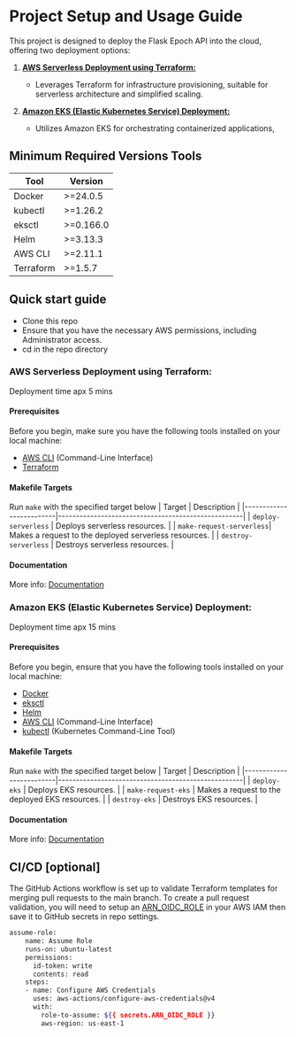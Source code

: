 # Project Setup and Usage Guide

This project is designed to deploy the Flask Epoch API into the cloud, offering two deployment options:

1. **[AWS Serverless Deployment using Terraform:](#aws-serverless-deployment-using-terraform)**
   - Leverages Terraform for infrastructure provisioning, suitable for serverless architecture and simplified scaling.

2. **[Amazon EKS (Elastic Kubernetes Service) Deployment:](#amazon-eks-elastic-kubernetes-service-deployment)**
   - Utilizes Amazon EKS for orchestrating containerized applications,

## Minimum Required Versions Tools
| Tool         | Version   |
|--------------|-----------|
| Docker       | >=24.0.5  |
| kubectl      | >=1.26.2  |
| eksctl       | >=0.166.0 |
| Helm         | >=3.13.3  |
| AWS CLI      | >=2.11.1  |
| Terraform    | >=1.5.7   |

## Quick start guide
- Clone this repo
- Ensure that you have the necessary AWS permissions, including Administrator access.
- cd in the repo directory

### AWS Serverless Deployment using Terraform:
Deployment time apx 5 mins

#### Prerequisites

Before you begin, make sure you have the following tools installed on your local machine:

- [AWS CLI](https://aws.amazon.com/cli/) (Command-Line Interface)
- [Terraform](https://www.terraform.io/downloads.html)

#### Makefile Targets
Run `make` with the specified target below
| Target                  | Description                                        |
|-------------------------|----------------------------------------------------|
| `deploy-serverless`     | Deploys serverless resources.                      |
| `make-request-serverless`| Makes a request to the deployed serverless resources. |
| `destroy-serverless`    | Destroys serverless resources.                     |

#### Documentation
More info: [Documentation](./serverless/Readme.md)

### Amazon EKS (Elastic Kubernetes Service) Deployment:
Deployment time apx 15 mins

#### Prerequisites
Before you begin, ensure that you have the following tools installed on your local machine:

- [Docker](https://www.docker.com/get-started)
- [eksctl](https://eksctl.io/)
- [Helm](https://helm.sh/docs/intro/install/)
- [AWS CLI](https://aws.amazon.com/cli/) (Command-Line Interface)
- [kubectl](https://kubernetes.io/docs/tasks/tools/install-kubectl/) (Kubernetes Command-Line Tool)

#### Makefile Targets
Run `make` with the specified target below
| Target                  | Description                                        |
|-------------------------|----------------------------------------------------|
| `deploy-eks`            | Deploys EKS resources.                             |
| `make-request-eks`      | Makes a request to the deployed EKS resources.     |
| `destroy-eks`           | Destroys EKS resources.                            |

#### Documentation
More info: [Documentation](./eks/Readme.md)


## CI/CD [optional]
The GitHub Actions workflow is set up to validate Terraform templates for merging pull requests to the main branch. To create a pull request validation, you will need to setup an [ARN_OIDC_ROLE](https://docs.github.com/en/actions/deployment/security-hardening-your-deployments/configuring-openid-connect-in-amazon-web-services) in your AWS IAM then save it to GitHub secrets in repo settings.

```bash
assume-role:
    name: Assume Role
    runs-on: ubuntu-latest
    permissions:
      id-token: write
      contents: read
    steps:
    - name: Configure AWS Credentials
      uses: aws-actions/configure-aws-credentials@v4
      with:
        role-to-assume: ${{ secrets.ARN_OIDC_ROLE }}
        aws-region: us-east-1
```